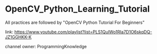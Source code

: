 # OpenCV_Python_Learning_Tutorial

All practices are followed by "OpenCV Python Tutorial For Beginners"

link: https://www.youtube.com/playlist?list=PLS1QulWo1RIa7D1O6skqDQ-JZ1GGHKK-K

channel owner: ProgrammingKnowledge
